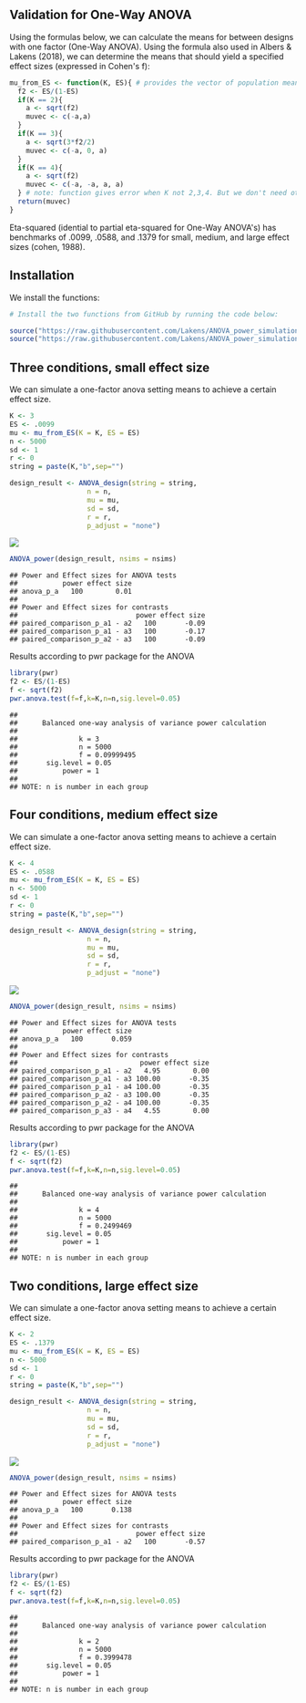 
Validation for One-Way ANOVA
----------------------------

Using the formulas below, we can calculate the means for between designs with one factor (One-Way ANOVA). Using the formula also used in Albers & Lakens (2018), we can determine the means that should yield a specified effect sizes (expressed in Cohen's f):

``` r
mu_from_ES <- function(K, ES){ # provides the vector of population means for a given population ES and nr of groups
  f2 <- ES/(1-ES)
  if(K == 2){
    a <- sqrt(f2)
    muvec <- c(-a,a)
  }
  if(K == 3){
    a <- sqrt(3*f2/2)
    muvec <- c(-a, 0, a)
  }
  if(K == 4){
    a <- sqrt(f2)
    muvec <- c(-a, -a, a, a)
  } # note: function gives error when K not 2,3,4. But we don't need other K.
  return(muvec)
}
```

Eta-squared (idential to partial eta-squared for One-Way ANOVA's) has benchmarks of .0099, .0588, and .1379 for small, medium, and large effect sizes (cohen, 1988).

Installation
------------

We install the functions:

``` r
# Install the two functions from GitHub by running the code below:

source("https://raw.githubusercontent.com/Lakens/ANOVA_power_simulation/master/ANOVA_design.R")
source("https://raw.githubusercontent.com/Lakens/ANOVA_power_simulation/master/ANOVA_power.R")
```

Three conditions, small effect size
-----------------------------------

We can simulate a one-factor anova setting means to achieve a certain effect size.

``` r
K <- 3
ES <- .0099
mu <- mu_from_ES(K = K, ES = ES)
n <- 5000
sd <- 1
r <- 0
string = paste(K,"b",sep="")
```

``` r
design_result <- ANOVA_design(string = string,
                   n = n, 
                   mu = mu, 
                   sd = sd, 
                   r = r, 
                   p_adjust = "none")
```

![](Validation_files/figure-markdown_github/unnamed-chunk-4-1.png)

``` r
ANOVA_power(design_result, nsims = nsims)
```

    ## Power and Effect sizes for ANOVA tests
    ##           power effect size
    ## anova_p_a   100        0.01
    ## 
    ## Power and Effect sizes for contrasts
    ##                             power effect size
    ## paired_comparison_p_a1 - a2   100       -0.09
    ## paired_comparison_p_a1 - a3   100       -0.17
    ## paired_comparison_p_a2 - a3   100       -0.09

Results according to pwr package for the ANOVA

``` r
library(pwr)
f2 <- ES/(1-ES)
f <- sqrt(f2)
pwr.anova.test(f=f,k=K,n=n,sig.level=0.05)
```

    ## 
    ##      Balanced one-way analysis of variance power calculation 
    ## 
    ##               k = 3
    ##               n = 5000
    ##               f = 0.09999495
    ##       sig.level = 0.05
    ##           power = 1
    ## 
    ## NOTE: n is number in each group

Four conditions, medium effect size
-----------------------------------

We can simulate a one-factor anova setting means to achieve a certain effect size.

``` r
K <- 4
ES <- .0588
mu <- mu_from_ES(K = K, ES = ES)
n <- 5000
sd <- 1
r <- 0
string = paste(K,"b",sep="")
```

``` r
design_result <- ANOVA_design(string = string,
                   n = n, 
                   mu = mu, 
                   sd = sd, 
                   r = r, 
                   p_adjust = "none")
```

![](Validation_files/figure-markdown_github/unnamed-chunk-7-1.png)

``` r
ANOVA_power(design_result, nsims = nsims)
```

    ## Power and Effect sizes for ANOVA tests
    ##           power effect size
    ## anova_p_a   100       0.059
    ## 
    ## Power and Effect sizes for contrasts
    ##                              power effect size
    ## paired_comparison_p_a1 - a2   4.95        0.00
    ## paired_comparison_p_a1 - a3 100.00       -0.35
    ## paired_comparison_p_a1 - a4 100.00       -0.35
    ## paired_comparison_p_a2 - a3 100.00       -0.35
    ## paired_comparison_p_a2 - a4 100.00       -0.35
    ## paired_comparison_p_a3 - a4   4.55        0.00

Results according to pwr package for the ANOVA

``` r
library(pwr)
f2 <- ES/(1-ES)
f <- sqrt(f2)
pwr.anova.test(f=f,k=K,n=n,sig.level=0.05)
```

    ## 
    ##      Balanced one-way analysis of variance power calculation 
    ## 
    ##               k = 4
    ##               n = 5000
    ##               f = 0.2499469
    ##       sig.level = 0.05
    ##           power = 1
    ## 
    ## NOTE: n is number in each group

Two conditions, large effect size
---------------------------------

We can simulate a one-factor anova setting means to achieve a certain effect size.

``` r
K <- 2
ES <- .1379
mu <- mu_from_ES(K = K, ES = ES)
n <- 5000
sd <- 1
r <- 0
string = paste(K,"b",sep="")
```

``` r
design_result <- ANOVA_design(string = string,
                   n = n, 
                   mu = mu, 
                   sd = sd, 
                   r = r, 
                   p_adjust = "none")
```

![](Validation_files/figure-markdown_github/unnamed-chunk-10-1.png)

``` r
ANOVA_power(design_result, nsims = nsims)
```

    ## Power and Effect sizes for ANOVA tests
    ##           power effect size
    ## anova_p_a   100       0.138
    ## 
    ## Power and Effect sizes for contrasts
    ##                             power effect size
    ## paired_comparison_p_a1 - a2   100       -0.57

Results according to pwr package for the ANOVA

``` r
library(pwr)
f2 <- ES/(1-ES)
f <- sqrt(f2)
pwr.anova.test(f=f,k=K,n=n,sig.level=0.05)
```

    ## 
    ##      Balanced one-way analysis of variance power calculation 
    ## 
    ##               k = 2
    ##               n = 5000
    ##               f = 0.3999478
    ##       sig.level = 0.05
    ##           power = 1
    ## 
    ## NOTE: n is number in each group
